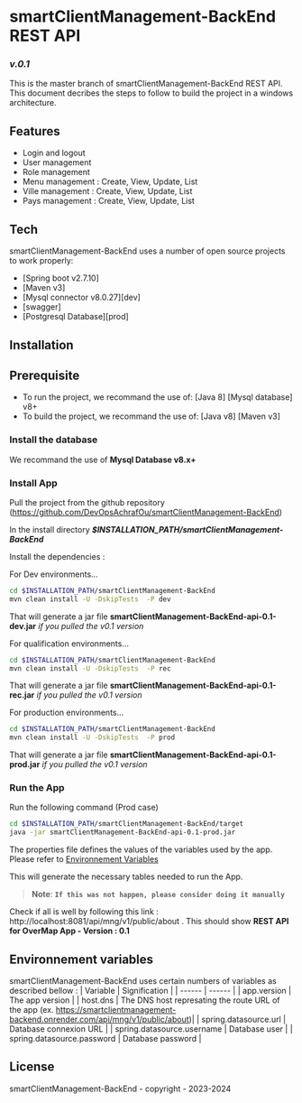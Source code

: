 # smartClientManagement-BackEnd REST API
### _v.0.1_

This is the master branch of smartClientManagement-BackEnd  REST API.
This document decribes the steps to follow to build the project in a windows architecture.

## Features
- Login and logout
- User management
- Role management
- Menu management : Create, View, Update, List
- Ville management : Create, View, Update, List
- Pays management : Create, View, Update, List


## Tech
smartClientManagement-BackEnd uses a number of open source projects to work properly:
- [Spring boot v2.7.10]
- [Maven v3]
- [Mysql connector v8.0.27][dev]
- [swagger]
- [Postgresql Database][prod]

## Installation

## Prerequisite

- To run the project, we recommand the use of:
[Java 8]
[Mysql database] v8+
- To build the project, we recommand the use of:
[Java v8]
[Maven v3]

### Install the database
We recommand the use of **Mysql Database v8.x+**


### Install App
Pull the project from the github repository (https://github.com/DevOpsAchrafOu/smartClientManagement-BackEnd)

In the install directory **_$INSTALLATION_PATH/smartClientManagement-BackEnd_**

Install the dependencies :

For Dev environments...
```sh
cd $INSTALLATION_PATH/smartClientManagement-BackEnd
mvn clean install -U -DskipTests  -P dev
```
That will generate a jar file **smartClientManagement-BackEnd-api-0.1-dev.jar** _if you pulled the v0.1 version_

For qualification environments...
```sh
cd $INSTALLATION_PATH/smartClientManagement-BackEnd
mvn clean install -U -DskipTests  -P rec
```
That will generate a jar file **smartClientManagement-BackEnd-api-0.1-rec.jar** _if you pulled the v0.1 version_

For production environments...
```sh
cd $INSTALLATION_PATH/smartClientManagement-BackEnd
mvn clean install -U -DskipTests  -P prod
```
That will generate a jar file **smartClientManagement-BackEnd-api-0.1-prod.jar** _if you pulled the v0.1 version_

### Run the App
Run the following command (Prod case)
```sh
cd $INSTALLATION_PATH/smartClientManagement-BackEnd/target
java -jar smartClientManagement-BackEnd-api-0.1-prod.jar
```

The properties file defines the values of the variables used by the app. Please refer to [Environnement Variables](#env_variables)

This will generate the necessary tables needed to run the App.
> **Note**: **`If this was not happen, please consider doing it manually`**

Check if all is well by following this link : http://localhost:8081/api/mng/v1/public/about . This should show **REST API for OverMap App - Version : 0.1**

<a name="env_variables"></a>
## Environnement variables
smartClientManagement-BackEnd uses certain numbers of variables as described bellow :
| Variable | Signification |
| ------ | ------ |
| app.version | The app version |
| host.dns | The DNS host represating the route URL of the app (ex. https://smartclientmanagement-backend.onrender.com/api/mng/v1/public/about)|
| spring.datasource.url | Database connexion URL |
| spring.datasource.username | Database user |
| spring.datasource.password | Database password |


## License

smartClientManagement-BackEnd - copyright - 2023-2024
